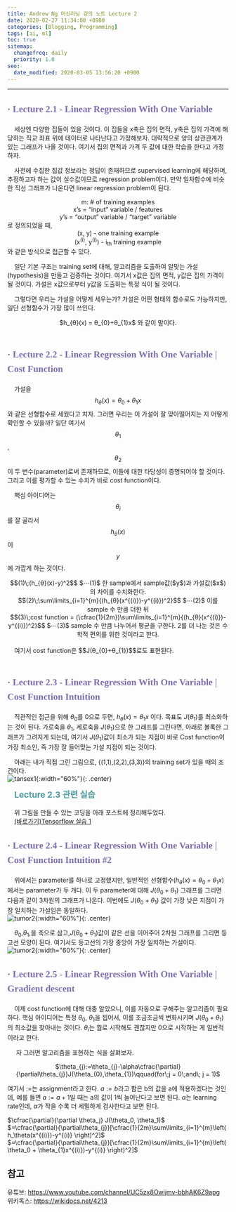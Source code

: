 ```yaml
---
title: Andrew Ng 머신러닝 강의 노트 Lecture 2
date: 2020-02-27 11:34:00 +0900
categories: [Blogging, Programming]
tags: [ai, ml]
toc: true
sitemap:
  changefreq: daily
  priority: 1.0
seo:
  date_modified: 2020-03-05 13:56:20 +0900
---
```


***

## <span style="line-height:160%; color:#7f71ad; font-family: 'Noto Serif KR';">**· Lecture 2.1 - Linear Regression With One Variable**</span>

&nbsp;&nbsp;&nbsp;&nbsp;세상엔 다양한 집들이 있을 것이다. 이 집들을 x축은 집의 면적, y축은 집의 가격에 해당하는 직교 좌표 위에 데이터로 나타난다고 가정해보자. 대략적으로 양의 상관관계가 있는 그래프가 나올 것이다. 여기서 집의 면적과 가격 두 값에 대한 학습을 한다고 가정하자.<br>

&nbsp;&nbsp;&nbsp;&nbsp;사전에 수집한 집값 정보라는 정답이 존재하므로 supervised learning에 해당하며, 추정하고자 하는 값이 실수값이므로 regression problem이다. 만약 일차함수에 비슷한 직선 그래프가 나온다면 linear regression problem이 된다.

<center>m: # of training examples</center>
<center>x’s = “input” variable / features</center>
<center>y’s = “output” variable / “target” variable</center>
로 정의되었을 때,

<center>(x, y) - one training example<br></center>
<center>(x<sup>(i)</sup>, y<sup>(i)</sup>) - i<sub>th</sub> training example</center>
와 같은 방식으로 접근할 수 있다.

&nbsp;&nbsp;&nbsp;&nbsp;일단 기본 구조는 training set에 대해, 알고리즘을 도출하여 알맞는 가설(hypothesis)을 만들고 검증하는 것이다. 여기서 x값은 집의 면적, y값은 집의 가격이 될 것이다. 가설은 x값으로부터 y값을 도출하는 특정 식이 될 것이다.

&nbsp;&nbsp;&nbsp;&nbsp;그렇다면 우리는 가설을 어떻게 세우는가? 가설은 어떤 형태의 함수로도 가능하지만, 일단 선형함수가 가장 많이 쓰인다.<br>
<center>$h_{θ}(x) = θ_{0}+θ_{1}x$ 와 같이 말이다.</center><br>

## <span style="line-height:160%; color:#7f71ad; font-family: 'Noto Serif KR';">**· Lecture 2.2 - Linear Regression With One Variable | Cost Function**</span>

&nbsp;&nbsp;&nbsp;&nbsp;가설을 $$h_{θ}(x) = θ_{0}+θ_{1}x$$와 같은 선형함수로 세웠다고 치자. 그러면 우리는 이 가설이 잘 맞아떨어지는 지 어떻게 확인할 수 있을까?
일단 여기서 $$θ_{1}$$, $$θ_{2}$$이 두 변수(parameter)로써 존재하므로, 이들에 대한 타당성이 증명되어야 할 것이다. 그리고 이를 평가할 수 있는 수치가 바로 cost function이다.



&nbsp;&nbsp;&nbsp;&nbsp;핵심 아이디어는 $$θ_{i}$$를 잘 골라서 $$h_{θ}(x)$$이 $$y$$에 가깝게 하는 것이다.
<center>$$(1)\;(h_{θ}(x)-y)^2$$  $⋯(1)$ 한 sample에서 sample값($y$)과 가설값($x$)의 차이를 수치화한다.</center>
<center>$$(2)\;\sum\limits_{i=1}^{m}{(h_{θ}(x^{(i)})-y^{(i)})^2}$$ $⋯(2)$ 이를 sample 수 만큼 더한 뒤</center>
<center>$$(3)\;cost function = (\cfrac{1}{2m})\sum\limits_{i=1}^{m}{(h_{θ}(x^{(i)})-y^{(i)})^2}$$ $⋯(3)$ sample 수 만큼 나누어서 평균을 구한다. 2를 더 나눈 것은 수학적 편의를 위한 것이라고 한다.</center><br>
&nbsp;&nbsp;&nbsp;&nbsp;여기서 cost function은 $$J(θ_{0}+θ_{1})$$로도 표현된다.<br>
<br>

## <span style="line-height:160%; color:#7f71ad; font-family: 'Noto Serif KR';">**· Lecture 2.3 - Linear Regression With One Variable | Cost Function Intuition**</span>


&nbsp;&nbsp;&nbsp;&nbsp;직관적인 접근을 위해 $θ_{0}$를 $0$으로 두면, $h_{θ}(x) = θ_{1}x$ 이다. 목표도 $J(θ_{1})$를 최소화하는 것이 된다. 가로축을 $θ_{1}$, 세로축을 $J(θ_{1})$으로 한 그래프를 그린다면, 아래로 볼록한 그래프가 그려지게 되는데,
여기서 $J(θ_{1})$값이 최소가 되는 지점이 바로 Cost function이 가장 최소인, 즉 가장 잘 들어맞는 가설 지점이 되는 것이다.<br>

&nbsp;&nbsp;&nbsp;&nbsp;아래는 내가 직접 그린 그림으로, {(1,1),(2,2),(3,3)}의 training set가 있을 때의 조건이다.<br>
![tansex1](/images/posts/2020-02-27-tensorflow1/tensex1.png){:width="60%"}{: .center}

&nbsp;&nbsp;&nbsp;&nbsp;<span style="line-height:160%; font-size: 19px; color:#519d9e;">**Lecture 2.3 관련 실습**</span>

&nbsp;&nbsp;&nbsp;&nbsp;위 그림을 만들 수 있는 코딩을 아래 포스트에 정리해두었다.<br>
&nbsp;&nbsp;&nbsp;&nbsp;[(바로가기)Tensorflow 실습 1](https://now-man.github.io/posts/tensorflow1/)

## <span style="line-height:160%; color:#7f71ad; font-family: 'Noto Serif KR';">**· Lecture 2.4 - Linear Regression With One Variable | Cost Function Intuition #2**</span>

&nbsp;&nbsp;&nbsp;&nbsp;위에서는 parameter를 하나로 고정했지만, 일반적인 선형함수($h_{θ}(x) = θ_{0}+θ_{1}x$)에서는 parameter가 두 개다. 이 두 parameter에 대해 $J(θ_{0}+θ_{1})$ 그래프를 그리면 다음과 같이 3차원의 그래프가 나온다. 이번에도 $J(θ_{0}+θ_{1})$ 값이 가장 낮은 지점이 가장 일치하는 가설임은 동일하다.<br>
![tumor2](/images/posts/2020-02-27-ai2/cost3d.png){:width="60%"}{: .center}

&nbsp;&nbsp;&nbsp;&nbsp;$θ_{0}$,$θ_{1}$,을 축으로 삼고,$J(θ_{0}+θ_{1})$값이 같은 선을 이어주어 2차원 그래프를 그리면 등고선 모양이 된다. 여기서도 등고선의 가장 중앙이 가장 일치하는 가설이다.<br>
![tumor2](/images/posts/2020-02-27-ai2/cost2d.png){:width="60%"}{: .center}


## <span style="line-height:160%; color:#7f71ad; font-family: 'Noto Serif KR';">**· Lecture 2.5 - Linear Regression With One Variable | Gradient descent**</span>

&nbsp;&nbsp;&nbsp;&nbsp;이제 cost function에 대해 대충 알았으니, 이를 자동으로 구해주는 알고리즘이 필요하다.
핵심 아이디어는 특정 $θ_{0}$, $θ_{1}$을 찝어서, 이를 조금조금씩 변화시키며 $J(θ_{0}+θ_{1})$의 최소값을 찾아내는 것이다.
$θ_{i}$는 뭘로 시작해도 괜찮지만 $0$으로 시작하는 게 일반적이라고 한다.


&nbsp;&nbsp;&nbsp;&nbsp; 자 그러면 알고리즘을 표현하는 식을 살펴보자.
<center>$\theta_{j}:=\theta_{j}-\alpha\cfrac{\partial}{\partial\theta_{j}}J(\theta_{0},\theta_{1})\qquad(for\;j = 0\;and\; j = 1)$</center>

여기서 $:=$는 assignment라고 한다. $a:=b$라고 함은 b의 값을 a에 적용하겠다는 것인데, 예를 들면 $a:=a+1$일 때는 a의 값이
1씩 늘어난다고 보면 된다. $\alpha$는 learning rate인데, $\alpha$가 작을 수록 더 세밀하게 검사한다고 보면 된다.


$\cfrac{\partial}{\partial \theta_j} J(\theta_0, \theta_1)$<br>
$=\cfrac{\partial}{\partial\theta_{j}}[\cfrac{1}{2m}\sum\limits_{i=1}^{m}\left(  h_\theta(x^{(i)})-y^{(i)}  \right)^2]$<br>
$=\cfrac{\partial}{\partial\theta_{j}}[\cfrac{1}{2m}\sum\limits_{i=1}^{m}\left(  \theta_0 + \theta_{1}x^{(i)})-y^{(i)}  \right)^2]$

## **참고**
유튜브: <https://www.youtube.com/channel/UC5zx8Owijmv-bbhAK6Z9apg><br>
위키독스: <https://wikidocs.net/4213>

<script type="text/x-mathjax-config">
  MathJax.Hub.Config({
    tex2jax: {inlineMath: [['$','$'], ['\\(','\\)']]}
  });
</script>
<script src="//cdn.mathjax.org/mathjax/latest/MathJax.js?config=TeX-AMS-MML_HTMLorMML"></script>